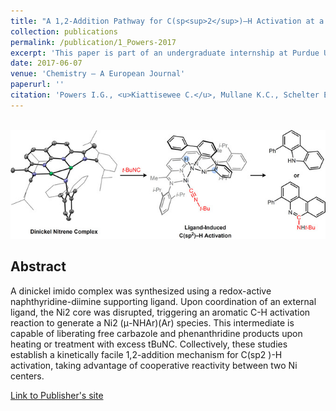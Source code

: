 ```yaml
---
title: "A 1,2-Addition Pathway for C(sp<sup>2</sup>)—H Activation at a Dinickel Imide"
collection: publications
permalink: /publication/1_Powers-2017
excerpt: 'This paper is part of an undergraduate internship at Purdue University.'
date: 2017-06-07
venue: 'Chemistry – A European Journal'
paperurl: ''
citation: 'Powers I.G., <u>Kiattisewee C.</u>, Mullane K.C., Schelter E.J., Uyeda C.<sup>†</sup> (2017). &quot;A 1,2-Addition Pathway for C(sp<sup>2</sup>)—H Activation at a Dinickel Imide.&quot; <i>Chemistry – A European Journal</i>. 23(32):7694-7697. PMID: 28453895'
---
```


<br/><img src='/images/1_Powers-2017.jpg'>
## Abstract

A dinickel imido complex was synthesized using a redox-active naphthyridine-diimine supporting ligand. Upon coordination of an external ligand, the Ni2 core was disrupted, triggering an aromatic C-H activation reaction to generate a Ni2 (μ-NHAr)(Ar) species. This intermediate is capable of liberating free carbazole and phenanthridine products upon heating or treatment with excess tBuNC. Collectively, these studies establish a kinetically facile 1,2-addition mechanism for C(sp2 )-H activation, taking advantage of cooperative reactivity between two Ni centers.

[Link to Publisher's site](https://chemistry-europe.onlinelibrary.wiley.com/doi/10.1002/chem.201701855)
